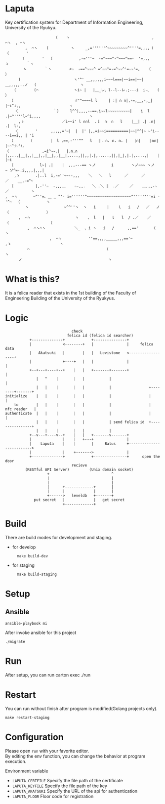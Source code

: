 # Laputa
Key certification system for Department of Information Engineering, University of the Ryukyu.

```
                      （    ヽ                                     ,  ⌒ヽ  , ⌒ヽ
         ,  ⌒ヽ    (          ヽ     _,=''''''^~~~~~~~~~^''''=,,,,（        （        '
       （        '  （            ,-='''~  -=^~~~^-^~~~^==-  '=,,,        ゝ        ｀ヽ
        ゝ        ｀ヽ        <~  -==^~~~^ =^~~^=-=^~~^'=-~'=,    (                ）
      (                        ヽ'^' __,,,,,,i~~~l===|~~i==|~~|＿,,,,,..ノ  （                    ヽ
    (        (⌒                ヽi~ |   |＿_レ、l--l--レ.;---i  i-、  （                      ）
  （                            r'^~~~~l l     | :| ∩ ∩|,-=,__,-,_|  |~i^i,,                      ヽ
    （                ｀)     l^^|,,,,--==.i~~l~~~~~~~~~~|    i  l .|~^''''l~^i,,,,                      ヽ
      ,ゝ                 ／i~~i' l ∩∩l  .ｌ  ∩  ∩   l    |__| .| .∩|  .|  l-,
    （        '      ,,,,,='~|  |  |' |,,=i~~i==========|~~|^^|~ ~'i----i==i,, | 'i
  （       （        |  l ,==,-'''^^   l   |. ∩. ∩. ∩. |   |∩|    |∩∩|   |~~^i~'i、
（               ,=i^~~.|   |.∩.∩ |,...,|__|,,|__|,,|__|,,|__|,....,||,,|.|,.....,||,|_|,|.|,....,|    |  |~i
  （            l~| .|    |  ,,,---== ヽノ       i        ヽノ~~~ ヽノ     ~ ソ^=-.i,,,,|,,,|
    ,ゝ       .|..l  i,-=''~~--,,,    ＼   ＼   l      ／      ／        ／    __,-=^~
  （          |,-''~  -,,,＿    ~-,,.   ＼ .＼ |  .／     ／    ＿,,,-~     ／          ヽ
,  ⌒ヽ       ~^''=、＿ _ ^'- i=''''''^~~~~~~~~~~~~~~~~~~~~^''''''''=i -'^~  （            ヽ
         ヽ                ~^^''ヽ  ヽ   i     |    ｌ   i   /   ／   ノ      （                 ）
      ,  ⌒ヽ                    ヽ    、 l   |   ｌ   l  / .／    ／     （                  （
          ,  ⌒ヽ⌒ヽ             ＼_  、i ヽ   i   /      ,,=='      （                      ヽ
                    ,  ⌒ヽ            ''==,,,,＿＿＿,,,=='~            ,ゝ                      ヽ
          ⌒                                  （                            ヽ
      ノ                                       ヽ
```

# What is this?
It is a felica reader that exists in the 1st building of the Faculty of Engineering Building of the University of the Ryukyus.

# Logic
```
                              check
                            felica id (felica id searcher)
           +--------------+            +---------------+
           |              <--------+   |               |     felica data
           |   Akatsuki   |        |   |   Levistone   <------------------+
           |              +----+   |   |               |                  |
           +--+---+----+--+    |   |   +-------+-------+                  |
              |   ^    |       |   |           |                          |
              |   |    |       |   |           |                 +--------+-------+
initialize    |   |    |       |   |           |                 |                |
    to        |   |    |       |   |           |                 |   nfc reader   |
authenticate  |   |    |       |   |           |                 |                |
              |   |    |       |   |           | send felica id  +----------------+
              |   |    |       |   |           |
           +--v---+----v--+    |   |   +-------v-------+
           |              |    |   +---+               |
           |    Laputa    |    |       |     Balus     +-------------------------->
           |              |    +------->               |
           +--------------+            +---------------+      open the door
                              recieve
         (RESTful API Server)         (Unix domain socket)
                   +                            ^
                   |                            |
                   |                            |
                   |      +-------------+       |
                   |      |             |       |
                   +------>   leveldb   +-------+
             put secret   |             |   get secret
                          +-------------+
```

# Build
There are build modes for development and staging.
- for develop
    
        make build-dev

- for staging

        make build-staging

# Setup
## Ansible
    ansible-playbook mi
After invoke ansible for this project

    ./migrate

# Run
After setup, you can run
    carton exec ./run

# Restart
You can run without finish after program is modified(Golang projects only).

    make restart-staging

# Configuration
Please open `run` with your favorite editor.  
By editing the env function, you can change the behavior at program execution.  
  
Environment variable
- `LAPUTA_CERTFILE` Specify the file path of the certificate
- `LAPUTA_KEYFILE` Specify the file path of the key
- `LAPUTA_AKATSUKI` Specify the URL of the api for authentication
- `LAPUTA_FLOOR` Floor code for registration
